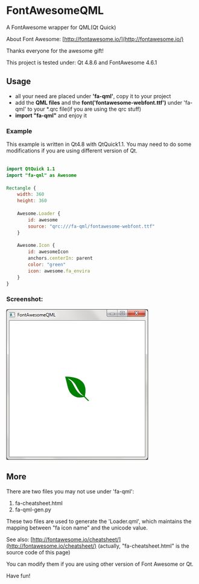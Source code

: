 # FontAwesomeQML

A FontAwesome wrapper for QML(Qt Quick)

About Font Awesome: [http://fontawesome.io/](http://fontawesome.io/)

Thanks everyone for the awesome gift!

This project is tested under: Qt 4.8.6 and FontAwesome 4.6.1

## Usage

* all your need are placed under **'fa-qml'**, copy it to your project
* add the **QML files** and the **font('fontawesome-webfont.ttf')** under 'fa-qml' to your *.qrc file(if you are using the qrc stuff)
* **import "fa-qml"** and enjoy it

### Example

This example is written in Qt4.8 with QtQuick1.1. You may need to do some modifications if you are using different version of Qt.

```qml

import QtQuick 1.1
import "fa-qml" as Awesome

Rectangle {
    width: 360
    height: 360

    Awesome.Loader {
        id: awesome
        source: "qrc:///fa-qml/fontawesome-webfont.ttf"
    }

    Awesome.Icon {
        id: awesomeIcon
        anchors.centerIn: parent
        color: "green"
        icon: awesome.fa_envira
    }
}


```

### Screenshot:

![screenshot](FontAwesomeQML.png)

## More

There are two files you may not use under 'fa-qml':

1. fa-cheatsheet.html
2. fa-qml-gen.py

These two files are used to generate the 'Loader.qml', which maintains the mapping between "fa icon name" and the unicode value. 

See also: [http://fontawesome.io/cheatsheet/](http://fontawesome.io/cheatsheet/) (actually, "fa-cheatsheet.html" is the source code of this page)

You can modify them if you are using other version of Font Awesome or Qt.

Have fun!
